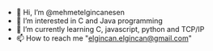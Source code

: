 - 👋 Hi, I’m @mehmetelgincanesen
- 👀 I’m interested in C and Java programming 
- 🌱 I’m currently learning C, javascript, python and TCP/IP
- 📫 How to reach me "elgincan.elgincan@gmail.com"
<!---
mehmetelgincanesen/mehmetelgincanesen is a ✨ special ✨ repository because its `README.md` (this file) appears on your GitHub profile.
You can click the Preview link to take a look at your changes.
--->
